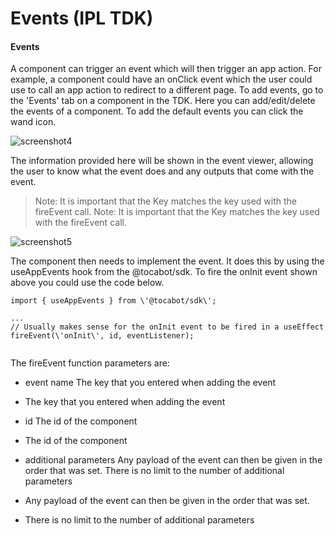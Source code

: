 
# Events (IPL TDK)




####  


#### Events


A component can trigger an event which will then trigger an app action. For example, a component could have an onClick event which the user could use to call an app action to redirect to a different page.
To add events, go to the \'Events\' tab on a component in the TDK. Here you can add/edit/delete the events of a component. To add the default events you can click the wand icon.

![screenshot4](https://docs.toca.io/hs-fs/hubfs/book%20of%20toca%20images/IPL/IPL%20TDK/screenshot4.png?width=688&name=screenshot4.png) 

 
The information provided here will be shown in the event viewer, allowing the user to know what the event does and any outputs that come with the event.
>  Note: It is important that the Key matches the key used with the fireEvent call. 
Note: It is important that the Key matches the key used with the fireEvent call.

![screenshot5](https://docs.toca.io/hs-fs/hubfs/book%20of%20toca%20images/IPL/IPL%20TDK/screenshot5.png?width=688&name=screenshot5.png) 

 
The component then needs to implement the event. It does this by using the useAppEvents hook from the @tocabot/sdk. To fire the onInit event shown above you could use the code below.

```
import { useAppEvents } from \'@tocabot/sdk\';

...
// Usually makes sense for the onInit event to be fired in a useEffect
fireEvent(\'onInit\', id, eventListener);


```













The fireEvent function parameters are:


- event name  The key that you entered when adding the event  



- The key that you entered when adding the event


- id  The id of the component  



- The id of the component


- additional parameters  Any payload of the event can then be given in the order that was set. There is no limit to the number of additional parameters  



- Any payload of the event can then be given in the order that was set.


- There is no limit to the number of additional parameters

 
